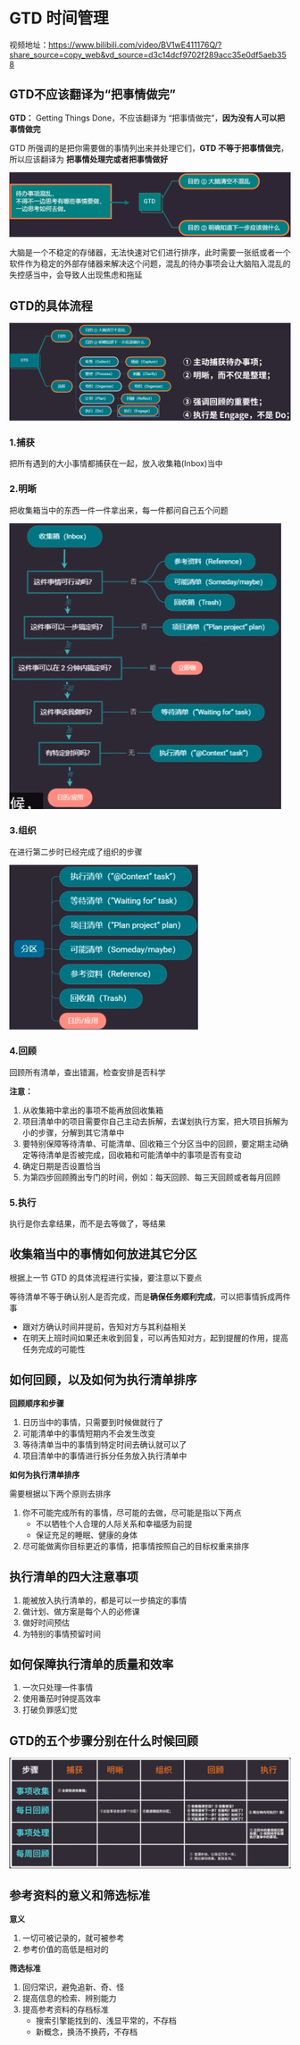 # GTD 时间管理

视频地址：https://www.bilibili.com/video/BV1wE411176Q/?share_source=copy_web&vd_source=d3c14dcf9702f289acc35e0df5aeb358



## GTD不应该翻译为“把事情做完”

**GTD：** Getting Things Done，不应该翻译为 “把事情做完”，**因为没有人可以把事情做完**

GTD 所强调的是把你需要做的事情列出来并处理它们，**GTD 不等于把事情做完**，所以应该翻译为 **把事情处理完或者把事情做好**

![image-20240505123631223](images/image-20240505123631223.png)

大脑是一个不稳定的存储器，无法快速对它们进行排序，此时需要一张纸或者一个软件作为稳定的外部存储器来解决这个问题，混乱的待办事项会让大脑陷入混乱的失控感当中，会导致人出现焦虑和拖延



## GTD的具体流程

![image-20240505124313399](images/image-20240505124313399.png)



### 1.捕获

把所有遇到的大小事情都捕获在一起，放入收集箱(Inbox)当中



### 2.明晰

把收集箱当中的东西一件一件拿出来，每一件都问自己五个问题

<img src="images/image-20240505125020657.png" alt="image-20240505125020657" style="zoom: 50%;" />



### 3.组织

在进行第二步时已经完成了组织的步骤

<img src="images/image-20240505125223524.png" alt="image-20240505125223524" style="zoom: 33%;" />



### 4.回顾

回顾所有清单，查出错漏，检查安排是否科学

**注意：**

1. 从收集箱中拿出的事项不能再放回收集箱
2. 项目清单中的项目需要你自己主动去拆解，去谋划执行方案，把大项目拆解为小的步骤，分解到其它清单中
3. 要特别保障等待清单、可能清单、回收箱三个分区当中的回顾，要定期主动确定等待清单是否被完成，回收箱和可能清单中的事项是否有变动
4. 确定日期是否设置恰当
5. 为第四步回顾腾出专门的时间，例如：每天回顾、每三天回顾或者每月回顾



### 5.执行

执行是你去拿结果，而不是去等做了，等结果



## 收集箱当中的事情如何放进其它分区

根据上一节 GTD 的具体流程进行实操，要注意以下要点

等待清单不等于确认别人是否完成，而是**确保任务顺利完成**，可以把事情拆成两件事

- 跟对方确认时间并提前，告知对方与其利益相关
- 在明天上班时间如果还未收到回复，可以再告知对方，起到提醒的作用，提高任务完成的可能性



## 如何回顾，以及如何为执行清单排序

**回顾顺序和步骤**

1. 日历当中的事情，只需要到时候做就行了
2. 可能清单中的事情短期内不会发生改变
3. 等待清单当中的事情到特定时间去确认就可以了
4. 项目清单中的事情进行拆分任务放入执行清单中



**如何为执行清单排序**

需要根据以下两个原则去排序

1. 你不可能完成所有的事情，尽可能的去做，尽可能是指以下两点
   - 不以牺牲个人合理的人际关系和幸福感为前提
   - 保证充足的睡眠、健康的身体
2. 尽可能做离你目标更近的事情，把事情按照自己的目标权重来排序



## 执行清单的四大注意事项

1. 能被放入执行清单的，都是可以一步搞定的事情
2. 做计划、做方案是每个人的必修课
3. 做好时间预估
4. 为特别的事情预留时间



## 如何保障执行清单的质量和效率

1. 一次只处理一件事情
2. 使用番茄时钟提高效率
3. 打破负罪感幻觉



## GTD的五个步骤分别在什么时候回顾

![image-20240505191917806](images/image-20240505191917806.png)



## 参考资料的意义和筛选标准

**意义**

1. 一切可被记录的，就可被参考
2. 参考价值的高低是相对的



**筛选标准**

1. 回归常识，避免追新、奇、怪
2. 提高信息的检索、辨别能力
3. 提高参考资料的存档标准
   - 搜索引擎能找到的、浅显平常的，不存档
   - 新概念，换汤不换药，不存档



